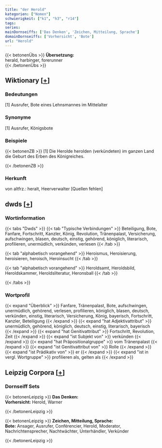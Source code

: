 ```yaml
---
title: "der Herold"
kategorien: ["Nomen"]
schwierigkeit: ["k1", "h3", "r14"]
tags:
series:
mainDornseiffs: ['Das Denken', 'Zeichen, Mitteilung, Sprache']
domainDornseiffs: ['Vorhersicht', 'Bote']
url: "Herold"
---
```


{{< betonenÜbs >}}
**Übersetzung:**  
herald, harbinger, forerunner  
{{< /betonenÜbs >}}

## Wiktionary [[+](https://de.wiktionary.org/wiki/Herold)]

### Bedeutungen
[1] Ausrufer, Bote eines Lehnsmannes im Mittelalter  

### Synonyme
[1] Ausrufer, Königsbote  

### Beispiele
{{< betonenZB >}}
[1] Die Herolde herolden (verkündeten) im ganzen Land die Geburt des Erben des Königreiches.  

{{< /betonenZB >}}
### Herkunft
von altfrz.: heralt, Heerverwalter [Quellen fehlen]  



## dwds [[+](https://www.dwds.de/wb/Herold)]

### Wortinformation
{{< tabs "Dwds" >}}
{{< tab "Typische Verbindungen" >}}
Beteiligung, Bote, Fanfare, Fortschritt, Kanzler, König, Revolution, Tränenpalast, Versicherung, aufschwingen, blasen, deutsch, einstig, gehörend, königlich, literarisch, profilieren, unermüdlich, verkünden, verlesen
{{< /tab >}}

{{< tab "alphabetisch vorangehend" >}}
Heroismus, Heroisierung, heroisieren, heroisch, Heroinsucht
{{< /tab >}}

{{< tab "alphabetisch vorangehend" >}}
Heroldsamt, Heroldsbild, Heroldskammer, Heroldsliteratur, Heronsball
{{< /tab >}}

{{< /tabs >}}

### Wortprofil
{{< expand "Überblick" >}} Fanfare, Tränenpalast, Bote, aufschwingen, unermüdlich, gehörend, verlesen, profilieren, königlich, blasen, deutsch, verkünden, einstig, literarisch, Versicherung, König, bayerisch, Fortschritt, Kanzler, Beteiligung {{< /expand >}}
{{< expand "hat Adjektivattribut" >}} unermüdlich, gehörend, königlich, deutsch, einstig, literarisch, bayerisch {{< /expand >}}
{{< expand "hat Genitivattribut" >}} Fortschritt, Revolution, Zeit {{< /expand >}}
{{< expand "ist Subjekt von" >}} verkünden {{< /expand >}}
{{< expand "hat Präpositionalgruppe" >}} vom Tränenpalast {{< /expand >}}
{{< expand "ist Genitivattribut von" >}} Rolle {{< /expand >}}
{{< expand "ist Prädikativ von" >}} er {{< /expand >}}
{{< expand "ist in vergl. Wortgruppe" >}} profilieren als, gelten als {{< /expand >}}

## Leipzig Corpora [[+](https://corpora.uni-leipzig.de/en/res?word=Herold&corpusId=deu_newscrawl-public_2018)]

### Dornseiff Sets
{{< betonenLeipzig >}}
**Das Denken:**  
**Vorhersicht:** Herold, Warner  

{{< /betonenLeipzig >}}


{{< betonenLeipzig >}}
**Zeichen, Mitteilung, Sprache:**  
**Bote:** Ansager, Ausrufer, Conférencier, Herold, Moderator, Nachrichtensprecher, Nachtwächter, Unterhändler, Verkünder  

{{< /betonenLeipzig >}}
